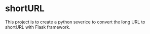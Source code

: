# shortURL
This project is to create a python severice to convert the long URL to shortURL with Flask framework.
